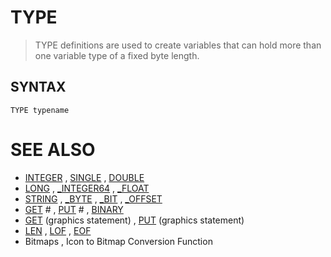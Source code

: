 # TYPE
> TYPE definitions are used to create variables that can hold more than one variable type of a fixed byte length.

## SYNTAX
`TYPE typename`

# SEE ALSO
* [INTEGER](INTEGER.md) , [SINGLE](SINGLE.md) , [DOUBLE](DOUBLE.md)
* [LONG](LONG.md) , [_INTEGER64](_INTEGER64.md) , [_FLOAT](_FLOAT.md)
* [STRING](STRING.md) , [_BYTE](_BYTE.md) , [_BIT](_BIT.md) , [_OFFSET](_OFFSET.md)
* [GET](GET.md) # , [PUT](PUT.md) # , [BINARY](BINARY.md)
* [GET](GET.md) (graphics statement) , [PUT](PUT.md) (graphics statement)
* [LEN](LEN.md) , [LOF](LOF.md) , [EOF](EOF.md)
* Bitmaps , Icon to Bitmap Conversion Function


